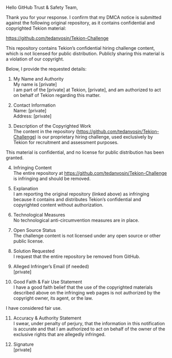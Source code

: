 Hello GitHub Trust & Safety Team,  
  
Thank you for your response. I confirm that my DMCA notice is submitted against the following original repository, as it contains confidential and copyrighted Tekion material:  
  
https://github.com/tedanvosin/Tekion-Challenge  
  
This repository contains Tekion’s confidential hiring challenge content, which is not licensed for public distribution. Publicly sharing this material is a violation of our copyright.  
  
Below, I provide the requested details:  
  
1. My Name and Authority  
My name is [private]  
I am part of the [private] at Tekion, [private], and am authorized to act on behalf of Tekion regarding this matter.  
  
2. Contact Information  
Name: [private]   
Address: [private]    
  
3. Description of the Copyrighted Work  
The content in the repository (https://github.com/tedanvosin/Tekion-Challenge) is our proprietary hiring challenge, used exclusively by Tekion for recruitment and assessment purposes.  
  
This material is confidential, and no license for public distribution has been granted.  
  
4. Infringing Content  
The entire repository at https://github.com/tedanvosin/Tekion-Challenge is infringing and should be removed.  
  
5. Explanation  
I am reporting the original repository (linked above) as infringing because it contains and distributes Tekion’s confidential and copyrighted content without authorization.  
  
6. Technological Measures  
No technological anti-circumvention measures are in place.  
  
7. Open Source Status  
The challenge content is not licensed under any open source or other public license.  
  
8. Solution Requested  
I request that the entire repository be removed from GitHub.  
  
9. Alleged Infringer’s Email (if needed)  
[private]
  
10. Good Faith & Fair Use Statement  
I have a good faith belief that the use of the copyrighted materials described above on the infringing web pages is not authorized by the copyright owner, its agent, or the law.  
  
I have considered fair use.  
  
11. Accuracy & Authority Statement  
I swear, under penalty of perjury, that the information in this notification is accurate and that I am authorized to act on behalf of the owner of the exclusive rights that are allegedly infringed.  
  
12. Signature  
[private]  

